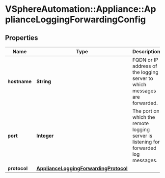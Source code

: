 # VSphereAutomation::Appliance::ApplianceLoggingForwardingConfig

## Properties
Name | Type | Description | Notes
------------ | ------------- | ------------- | -------------
**hostname** | **String** | FQDN or IP address of the logging server to which messages are forwarded. | [optional] 
**port** | **Integer** | The port on which the remote logging server is listening for forwarded log messages. | [optional] 
**protocol** | [**ApplianceLoggingForwardingProtocol**](ApplianceLoggingForwardingProtocol.md) |  | [optional] 


